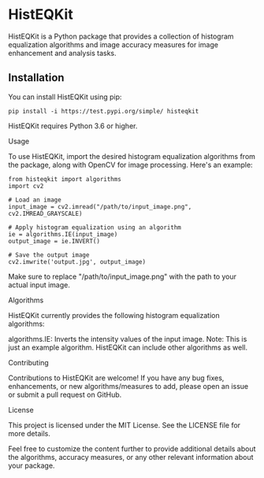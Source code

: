 # HistEQKit

HistEQKit is a Python package that provides a collection of histogram equalization algorithms and image accuracy measures for image enhancement and analysis tasks.

## Installation

You can install HistEQKit using pip:

```shell
pip install -i https://test.pypi.org/simple/ histeqkit
```

HistEQKit requires Python 3.6 or higher.

Usage

To use HistEQKit, import the desired histogram equalization algorithms from the package,
 along with OpenCV for image processing. Here's an example:
```shell
from histeqkit import algorithms
import cv2

# Load an image
input_image = cv2.imread("/path/to/input_image.png", cv2.IMREAD_GRAYSCALE)

# Apply histogram equalization using an algorithm
ie = algorithms.IE(input_image)
output_image = ie.INVERT()

# Save the output image
cv2.imwrite('output.jpg', output_image)
```
Make sure to replace "/path/to/input_image.png" with the path to your actual input image.

Algorithms

HistEQKit currently provides the following histogram equalization algorithms:

algorithms.IE: Inverts the intensity values of the input image.
Note: This is just an example algorithm. HistEQKit can include other algorithms as well.

Contributing

Contributions to HistEQKit are welcome! If you have any bug fixes, enhancements, or new algorithms/measures to add, please open an issue or submit a pull request on GitHub.

License

This project is licensed under the MIT License. See the LICENSE file for more details.


Feel free to customize the content further to provide additional details about the algorithms, accuracy measures, or any other relevant information about your package.
